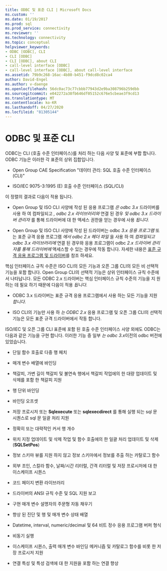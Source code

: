 ```yaml
---
title: ODBC 및 표준 CLI | Microsoft Docs
ms.custom: ''
ms.date: 01/19/2017
ms.prod: sql
ms.prod_service: connectivity
ms.reviewer: ''
ms.technology: connectivity
ms.topic: conceptual
helpviewer_keywords:
- ODBC [ODBC], CLI
- CLI [ODBC]
- CLI [ODBC], about CLI
- call-level interface [ODBC]
- call-level interface [ODBC], about call-level interface
ms.assetid: 79b9c268-16ac-4b80-b451-f9dcd8c02ca4
author: David-Engel
ms.author: v-daenge
ms.openlocfilehash: 56dc0ac73c77cbbb77943d2e9ba308796b259dbb
ms.sourcegitcommit: e042272a38fb646df05152c676e5cbeae3f9cd13
ms.translationtype: MT
ms.contentlocale: ko-KR
ms.lasthandoff: 04/27/2020
ms.locfileid: "81305144"
---
```

# <a name="odbc-and-the-standard-cli"></a>ODBC 및 표준 CLI
ODBC는 CLI (호출 수준 인터페이스)를 처리 하는 다음 사양 및 표준에 부합 합니다. ODBC 기능은 이러한 각 표준의 상위 집합입니다.  
  
-   Open Group CAE Specification "데이터 관리: SQL 호출 수준 인터페이스 (CLI)"  
  
-   ISO/IEC 9075-3:1995 (E) 호출 수준 인터페이스 (SQL/CLI)  
  
 이 정렬의 결과로 다음이 적용 됩니다.  
  
-   Open Group 및 ISO CLI 사양에 작성 된 응용 프로그램 *은 odbc 3.x* 드라이버를 사용 하 여 컴파일되고 *, odbc 2.x 라이브러리와* 연결 된 경우 *및 odbc 3.x 드라이버 관리자* 를 통해 드라이버에 대 한 액세스 권한을 얻는 경우에 사용 *됩니다.*  
  
-   Open Group 및 ISO CLI 사양에 작성 된 드라이버는 odbc *3.x 응용 프로그램* 또는 표준 규격 응용 프로그램 *에서 odbc 2.x 헤더 파일* 을 사용 하 여 *컴파일되고 odbc 3.x 라이브러리에* 연결 된 경우와 응용 프로그램이 odbc *2.x 드라이버 관리자를 통해 드라이버에* 액세스할 수 있는 경우에 작동 합니다. 자세한 내용은 [표준 규격 응용 프로그램 및 드라이버](../../odbc/reference/develop-app/standards-compliant-applications-and-drivers.md)를 참조 하세요.  
  
 핵심 인터페이스 규칙 수준은 ISO CLI의 모든 기능과 오픈 그룹 CLI의 모든 비 선택적 기능을 포함 합니다. Open Group CLI의 선택적 기능은 상위 인터페이스 규칙 수준에서 나타납니다. 모든 ODBC 2.x 드라이버는 핵심 인터페이스 규칙 수준의 기능을 지 원하는 데 필요 하기 때문에 다음이 적용 *됩니다.*  
  
-   ODBC 3.x 드라이버는 표준 규격 응용 프로그램에서 사용 하는 모든 기능을 지원 *합니다.*  
  
-   ISO CLI의 기능만 사용 하 *는 ODBC 2.x* 응용 프로그램 및 오픈 그룹 CLI의 선택적 기능은 모든 표준 규격 드라이버에서 작동 합니다.  
  
 ISO/IEC 및 오픈 그룹 CLI 표준에 포함 된 호출 수준 인터페이스 사양 외에도 ODBC는 다음과 같은 기능을 구현 합니다. 이러한 기능 중 일부 *는 odbc 3.x*이전의 odbc 버전에 있었습니다.  
  
-   단일 함수 호출로 다중 행 페치  
  
-   매개 변수 배열에 바인딩  
  
-   책갈피, 가변 길이 책갈피 및 불연속 행에서 책갈피 작업에의 한 대량 업데이트 및 삭제를 포함 한 책갈피 지원  
  
-   행 단위 바인딩  
  
-   바인딩 오프셋  
  
-   저장 프로시저 또는 **Sqlexecute** 또는 **sqlexecdirect** 를 통해 실행 되는 sql 문 시퀀스로 sql 문 일괄 처리 지원  
  
-   정확히 또는 대략적인 커서 행 개수  
  
-   위치 지정 업데이트 및 삭제 작업 및 함수 호출에의 한 일괄 처리 업데이트 및 삭제 (**SQLSetPos**)  
  
-   정보 스키마 뷰를 지원 하지 않고 정보 스키마에서 정보를 추출 하는 카탈로그 함수  
  
-   외부 조인, 스칼라 함수, 날짜/시간 리터럴, 간격 리터럴 및 저장 프로시저에 대 한 이스케이프 시퀀스  
  
-   코드 페이지 변환 라이브러리  
  
-   드라이버의 ANSI 규칙 수준 및 SQL 지원 보고  
  
-   구현 매개 변수 설명자의 주문형 자동 채우기  
  
-   향상 된 진단 및 행 및 매개 변수 상태 배열  
  
-   Datetime, interval, numeric/decimal 및 64 비트 정수 응용 프로그램 버퍼 형식  
  
-   비동기 실행  
  
-   이스케이프 시퀀스, 출력 매개 변수 바인딩 메커니즘 및 카탈로그 함수를 비롯 한 저장 프로시저 지원  
  
-   연결 특성 및 특성 검색에 대 한 지원을 포함 하는 연결 향상
